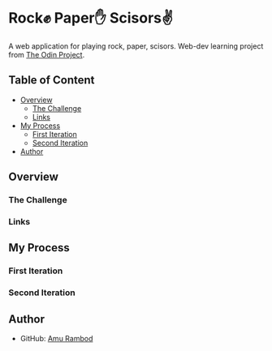 # Rock✊ Paper✋ Scisors✌

A web application for playing rock, paper, scisors. Web-dev learning project from [The Odin Project](https://www.theodinproject.com).

## Table of Content

- [Overview](#Overview)
  - [The Challenge](#the-challenge)
  - [Links](#links)
- [My Process](#my-process)
  - [First Iteration](#first-iteration)
  - [Second Iteration](#second-iteration)
- [Author](#author)

## Overview

### The Challenge

### Links

## My Process

### First Iteration

### Second Iteration

## Author

- GitHub: [Amu Rambod](https://github.com/AmuRambod)

